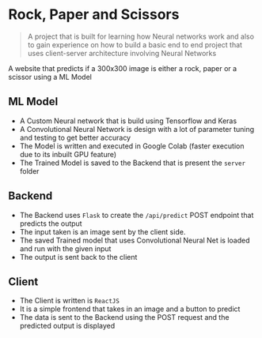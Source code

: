 # Rock, Paper and Scissors
> A project that is built for learning how Neural networks work and also to gain experience on how to build a basic end to end project that uses client-server architecture involving Neural Networks

A website that predicts if a 300x300 image is either a rock, paper or a scissor using a ML Model

## ML Model
- A Custom Neural network that is build using Tensorflow and Keras
- A Convolutional Neural Network is design with a lot of parameter tuning and testing to get better accuracy
- The Model is written and executed in Google Colab (faster execution due to its inbuilt GPU feature)
- The Trained Model is saved to the Backend that is present the `server` folder

## Backend
- The Backend uses `Flask` to create the `/api/predict` POST endpoint that predicts the output
- The input taken is an image sent by the client side.
- The saved Trained model that uses Convolutional Neural Net is loaded and run with the given input
- The output is sent back to the client

## Client
- The Client is written is `ReactJS`
- It is a simple frontend that takes in an image and a button to predict
- The data is sent to the Backend using the POST request and the predicted output is displayed